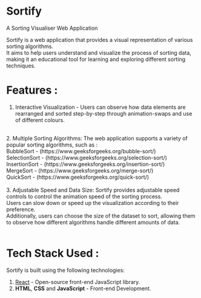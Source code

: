 # Sortify
A Sorting Visualiser Web Application

Sortify is a web application that provides a visual representation of various sorting algorithms. <br/>
It aims to help users understand and visualize the process of sorting data, making it an educational tool for learning and exploring different sorting techniques.
<br/>
# Features :
1. Interactive Visualization - Users can observe how data elements are rearranged and sorted step-by-step through animation-swaps and use of different colours.
<br/>
2. Multiple Sorting Algorithms: The web application supports a variety of popular sorting algorithms, such as : <br/>
   BubbleSort - (https://www.geeksforgeeks.org/bubble-sort/)  <br/>
   SelectionSort - (https://www.geeksforgeeks.org/selection-sort/) <br/>
   InsertionSort - (https://www.geeksforgeeks.org/insertion-sort/) <br/>
   MergeSort - (https://www.geeksforgeeks.org/merge-sort/) <br/>
   QuickSort - (https://www.geeksforgeeks.org/quick-sort/) <br/>
<br/>
3. Adjustable Speed and Data Size: Sortify provides adjustable speed controls to control the animation speed of the sorting process.<br/>
Users can slow down or speed up the visualization according to their preference. <br/>
Additionally, users can choose the size of the dataset to sort, allowing them to observe how different algorithms handle different amounts of data.<br/>
<br/>

# Tech Stack Used :
Sortify is built using the following technologies:<br/>
1. [React](https://react.dev/) - Open-source front-end JavaScript library.
2. **HTML**, **CSS** and **JavaScript** - Front-end Development.
 
